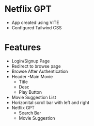 # Netflix GPT
- App created using VITE
- Configured Tailwind CSS


# Features
  - Login/Signup Page
  - Redirect to browse page
  - Browse After Authentication
  - Header
    -Main Movie
      - Title
      - Desc
      - Play Button
  - Movie Suggestion List
  - Horizonital scroll bar with left and right
  - Netflix GPT    
     - Search Bar
     - Movie Suggestion

     